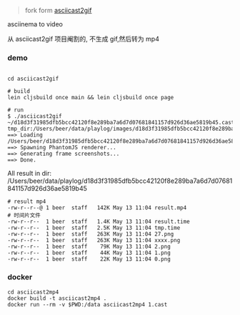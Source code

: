 
> fork form [asciicast2gif](https://github.com/asciinema/asciicast2gif)

asciinema to video

从 asciicast2gif 项目阉割的, 不生成 gif,然后转为 mp4

### demo

```shell

cd asciicast2gif

# build
lein cljsbuild once main && lein cljsbuild once page 

# run 
$ ./asciicast2gif ~/d18d3f31985dfb5bcc42120f8e289ba7a6d7d07681841157d926d36ae5819b45.cast 
tmp_dir:/Users/beer/data/playlog/images/d18d3f31985dfb5bcc42120f8e289ba7a6d7d07681841157d926d36ae5819b45
==> Loading /Users/beer/d18d3f31985dfb5bcc42120f8e289ba7a6d7d07681841157d926d36ae5819b45.cast...
==> Spawning PhantomJS renderer...
==> Generating frame screenshots...
==> Done.
```

All result in dir: /Users/beer/data/playlog/d18d3f31985dfb5bcc42120f8e289ba7a6d7d07681841157d926d36ae5819b45

```shell
# result mp4 
-rw-r--r--@ 1 beer  staff   142K May 13 11:04 result.mp4
# 时间片文件
-rw-r--r--  1 beer  staff   1.4K May 13 11:04 result.time
-rw-r--r--  1 beer  staff   2.5K May 13 11:04 tmp.time
-rw-r--r--  1 beer  staff   263K May 13 11:04 27.png
-rw-r--r--  1 beer  staff   263K May 13 11:04 xxxx.png
-rw-r--r--  1 beer  staff    79K May 13 11:04 2.png
-rw-r--r--  1 beer  staff    44K May 13 11:04 1.png
-rw-r--r--  1 beer  staff    22K May 13 11:04 0.png
```


### docker

```shell
cd asciicast2mp4
docker build -t asciicast2mp4 .
docker run --rm -v $PWD:/data asciicast2mp4 1.cast
```

